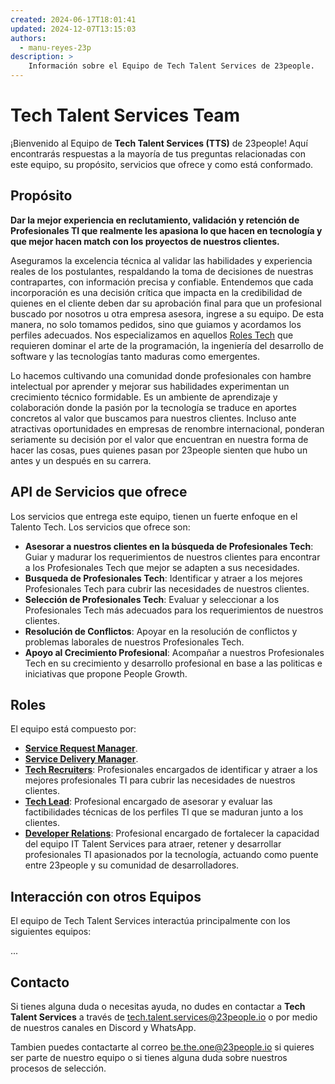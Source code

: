 ```yaml
---
created: 2024-06-17T18:01:41
updated: 2024-12-07T13:15:03
authors:
  - manu-reyes-23p
description: >
    Información sobre el Equipo de Tech Talent Services de 23people.
---
```


# Tech Talent Services Team

¡Bienvenido al Equipo de **Tech Talent Services (TTS)** de 23people! Aquí encontrarás respuestas a la mayoría de tus preguntas relacionadas con este equipo, su propósito, servicios que ofrece y como está conformado.

## Propósito

**Dar la mejor experiencia en reclutamiento, validación y retención de Profesionales TI que realmente les apasiona lo que hacen en tecnología y que mejor hacen match con los proyectos de nuestros clientes.**

Aseguramos la excelencia técnica al validar las habilidades y experiencia reales de los postulantes, respaldando la toma de decisiones de nuestras contrapartes, con información precisa y confiable. Entendemos que cada incorporación es una decisión crítica que impacta en la credibilidad de quienes en el cliente deben dar su aprobación final para que un profesional buscado por nosotros u otra empresa asesora, ingrese a su equipo. De esta manera, no solo tomamos pedidos, sino que guiamos y acordamos los perfiles adecuados. Nos especializamos en aquellos [Roles Tech](../../../how-we-do-it/tech-roles.md) que requieren dominar el arte de la programación, la ingeniería del desarrollo de software y las tecnologías tanto maduras como emergentes.

Lo hacemos cultivando una comunidad donde profesionales con hambre intelectual por aprender y mejorar sus habilidades experimentan un crecimiento técnico formidable. Es un ambiente de aprendizaje y colaboración donde la pasión por la tecnología se traduce en aportes concretos al valor que buscamos para nuestros clientes. Incluso ante atractivas oportunidades en empresas de renombre internacional, ponderan seriamente su decisión por el valor que encuentran en nuestra forma de hacer las cosas, pues quienes pasan por 23people sienten que hubo un antes y un después en su carrera.

## API de Servicios que ofrece

Los servicios que entrega este equipo, tienen un fuerte enfoque en el Talento Tech. Los servicios que ofrece son:

- **Asesorar a nuestros clientes en la búsqueda de Profesionales Tech**: Guiar y madurar los requerimientos de nuestros clientes para encontrar a los Profesionales Tech que mejor se adapten a sus necesidades.
- **Busqueda de Profesionales Tech**: Identificar y atraer a los mejores Profesionales Tech para cubrir las necesidades de nuestros clientes.
- **Selección de Profesionales Tech**: Evaluar y seleccionar a los Profesionales Tech más adecuados para los requerimientos de nuestros clientes.
- **Resolución de Conflictos**: Apoyar en la resolución de conflictos y problemas laborales de nuestros Profesionales Tech.
- **Apoyo al Crecimiento Profesional**: Acompañar a nuestros Profesionales Tech en su crecimiento y desarrollo profesional en base a las politicas e iniciativas que propone People Growth.

## Roles

El equipo está compuesto por:

- [**Service Request Manager**](team-roles/service-request-manager-tts.md).
- [**Service Delivery Manager**](team-roles/service-delivery-manager-tts.md).
- [**Tech Recruiters**](team-roles/tech-recruiter-tts.md): Profesionales encargados de identificar y atraer a los mejores profesionales TI para cubrir las necesidades de nuestros clientes.
- [**Tech Lead**](team-roles/tech-lead-tts.md): Profesional encargado de asesorar y evaluar las factibilidades técnicas de los perfiles TI que se maduran junto a los clientes.
- [**Developer Relations**](team-roles/developer-relations-tts.md): Profesional encargado de fortalecer la capacidad del equipo IT Talent Services para atraer, retener y desarrollar profesionales TI apasionados por la tecnología, actuando como puente entre 23people y su comunidad de desarrolladores.

## Interacción con otros Equipos

El equipo de Tech Talent Services interactúa principalmente con los siguientes equipos:

...

## Contacto

Si tienes alguna duda o necesitas ayuda, no dudes en contactar a **Tech Talent Services** a través de [tech.talent.services@23people.io](mailto:tech.talent.services@23people.io) o por medio de nuestros canales en Discord y WhatsApp.

Tambien puedes contactarte al correo [be.the.one@23people.io](mailto:be.the.one@23people.io) si quieres ser parte de nuestro equipo o si tienes alguna duda sobre nuestros procesos de selección.

